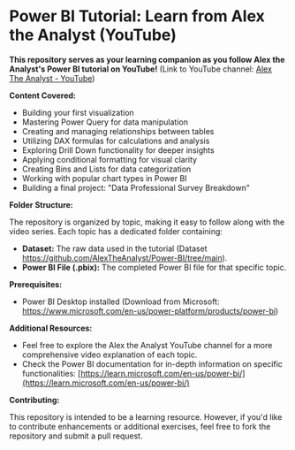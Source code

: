 # Power BI Tutorial: Learn from Alex the Analyst (YouTube)

**This repository serves as your learning companion as you follow Alex the Analyst's Power BI tutorial on YouTube!**  (Link to YouTube channel: [Alex The Analyst - YouTube](https://www.youtube.com/channel/UCtmYvLzeaUv-HW_2Lj8ULPw))

**Content Covered:**

* Building your first visualization
* Mastering Power Query for data manipulation
* Creating and managing relationships between tables
* Utilizing DAX formulas for calculations and analysis
* Exploring Drill Down functionality for deeper insights
* Applying conditional formatting for visual clarity
* Creating Bins and Lists for data categorization
* Working with popular chart types in Power BI
* Building a final project: "Data Professional Survey Breakdown"

**Folder Structure:**

The repository is organized by topic, making it easy to follow along with the video series. Each topic has a dedicated folder containing:

* **Dataset:** The raw data used in the tutorial (Dataset https://github.com/AlexTheAnalyst/Power-BI/tree/main).
* **Power BI File (.pbix):** The completed Power BI file for that specific topic.

**Prerequisites:**

* Power BI Desktop installed (Download from Microsoft: https://www.microsoft.com/en-us/power-platform/products/power-bi)

**Additional Resources:**

* Feel free to explore the Alex the Analyst YouTube channel for a more comprehensive video explanation of each topic.
* Check the Power BI documentation for in-depth information on specific functionalities: [https://learn.microsoft.com/en-us/power-bi/](https://learn.microsoft.com/en-us/power-bi/)

**Contributing:**

This repository is intended to be a learning resource. However, if you'd like to contribute enhancements or additional exercises, feel free to fork the repository and submit a pull request.
